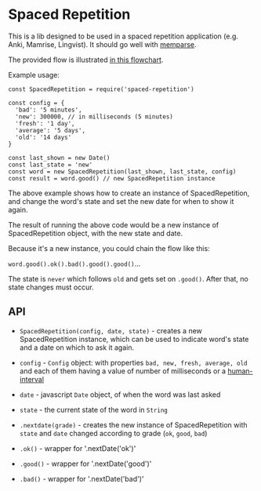 # Spaced Repetition

This is a lib designed to be used in a spaced repetition application (e.g. Anki, Mamrise, Lingvist). It should go well with [memparse](https://github.com/vincaslt/memparse).

The provided flow is illustrated  [in this flowchart](http://pichoster.net/images/2016/11/05/2016-11-05_19-00-01.png).

Example usage:
```
const SpacedRepetition = require('spaced-repetition')

const config = {
  'bad': '5 minutes',
  'new': 300000, // in milliseconds (5 minutes)
  'fresh': '1 day',
  'average': '5 days',
  'old': '14 days'
}

const last_shown = new Date()
const last_state = 'new'
const word = new SpacedRepetition(last_shown, last_state, config)
const result = word.good() // new SpacedRepetition instance
```

The above example shows how to create an instance of SpacedRepetition, and change the word's state and set the new date for when to show it again.

The result of running the above code would be a new instance of SpacedRepetition object, with the new state and date.

Because it's a new instance, you could chain the flow like this:

`word.good().ok().bad().good().good()`...

The state is `never` which follows `old` and gets set on `.good()`. After that, no state changes must occur.

## API

- `SpacedRepetition(config, date, state)` - creates a new SpacedRepetition instance, which can be used to indicate word's state and a date on which to ask it again.
 - `config` - `Config` object: with properties `bad, new, fresh, average, old` and each of them having a value of number of milliseconds or a [human-interval](https://github.com/rschmukler/human-interval)
 - `date` - javascript `Date` object, of when the word was last asked
 - `state` - the current state of the word in `String`

- `.nextdate(grade)` - creates the new instance of SpacedRepetition with `state` and `date` changed according to grade (`ok`, `good`, `bad`)
- `.ok()` - wrapper for '.nextDate('ok')'
- `.good()` - wrapper for '.nextDate('good')'
- `.bad()` - wrapper for '.nextDate('bad')'
